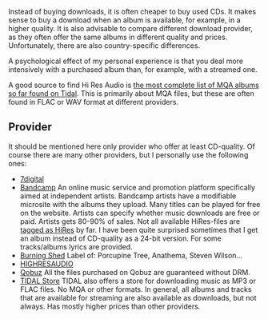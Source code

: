 Instead of buying downloads, it is often cheaper to buy used CDs. It makes sense to buy a download when an album is available, for example, in a higher quality. It is also advisable to compare different download provider, as they often offer the same albums in different quality and prices. Unfortunately, there are also country-specific differences.

A psychological effect of my personal experience is that you deal more intensively with a purchased album than, for example, with a streamed one.

A good source to find Hi Res Audio is [the most complete list of MQA albums so far found on Tidal](https://www.meridianunplugged.com/ubbthreads/ubbthreads.php?ubb=showflat&amp;Number=279136&amp;page=1). This is primarily about MQA files, but these are often found in FLAC or WAV format at different providers.

## Provider
It should be mentioned here only provider who offer at least CD-quality. Of course there are many other providers, but I personally use the following ones:

* [7digital](https://de.7digital.com/)
* [Bandcamp](https://bandcamp.com/)
  An online music service and promotion platform specifically aimed at independent artists. Bandcamp artists have a modifiable microsite with the albums they upload. Many titles can be played for free on the website. Artists can specify whether music downloads are free or paid. Artists gets 80-90% of sales. Not all available HiRes-files are [tagged as HiRes](https://bandcamp.com/tag/hi-res) by far. I have been quite surprised sometimes that I get an album instead of CD-quality as a 24-bit version.
  For some tracks/albums lyrics are provided.
* [Burning Shed](https://burningshed.com/)
  Label of: Porcupine Tree, Anathema, Steven Wilson...
* [HIGHRESAUDIO](https://www.highresaudio.com/)
* [Qobuz](https://www.qobuz.com/)
  All the files purchased on Qobuz are guaranteed without DRM.
* [TIDAL Store](https://store.tidal.com/)
  TIDAL also offers a store for downloading music as MP3 or FLAC files. No MQA or other formats.
  In general, all albums and tracks that are available for streaming are also available as downloads, but not always.
  Has mostly higher prices than other providers.
